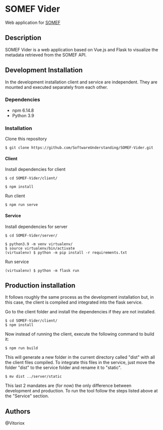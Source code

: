 # SOMEF Vider
Web application for [SOMEF](https://github.com/KnowledgeCaptureAndDiscovery/somef)

## Description
SOMEF Vider is a web application based on Vue.js and Flask to visualize the metadata retrieved from the
SOMEF API.


## Development Installation
In the development installation client and service are independent. They are mounted and executed separately
from each other.

### Dependencies

* npm 6.14.8
* Python 3.9

### Installation

Clone this repository
```
$ git clone https://github.com/SoftwareUnderstanding/SOMEF-Vider.git      
```

#### Client
Install dependencies for client
```
$ cd SOMEF-Vider/client/
```
```
$ npm install
```
Run client
```
$ npm run serve
```

#### Service
Install dependencies for server
```
$ cd SOMEF-Vider/server/
```
```
$ python3.9 -m venv virtualenv/
$ source virtualenv/bin/activate 
(virtualenv) $ python -m pip install -r requirements.txt
```
Run service
```
(virtualenv) $ python -m flask run
```

## Production installation
It follows roughly the same process as the development installation but, in this case, the client is compiled and
integrated into the flask service.

Go to the client folder and install the dependencies if they are not installed.
```
$ cd SOMEF-Vider/client/
$ npm install
```
Now instead of running the client, execute the following command to build it:
```
$ npm run build
```
This will generate a new folder in the current directory called "dist" with all the client files compiled.
To integrate this files in the service, just move the folder "dist" to the service folder and rename it to "static".
```
$ mv dist ../server/static
```
This last 2 mandates are (for now) the only difference between development and production. To run the tool
follow the steps listed above at the "Service" section.

## Authors
@Vitoriox
